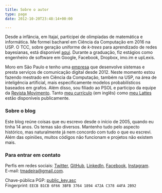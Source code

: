 ```yaml
---
title: Sobre o autor
type: page
date: 2012-10-20T23:48:14+00:00

---
```

Desde a infância, em Itajaí, participei de olimpíadas de matemática e informática. Me formei bacharel em Ciência da Computação em 2016 na USP. O TCC, sobre geração uniforme de _k-trees_ para aprendizado de redes bayesianas, está disponível [aqui](https://linux.ime.usp.br/~tmadeira/mac0499/). Durante a graduação, fiz estágios como engenheiro de software em Google, Facebook, Dropbox, imo.im e upLexis.

Moro em São Paulo e tenho uma [empresa](https://gemte.etc.br/) que desenvolve sistemas e presta serviços de comunicação digital desde 2012. Neste momento estou fazendo mestrado em Ciência da Computação, também na USP, na área de inteligência artificial, mais especificamente modelos probabilísticos baseados em grafos. Além disso, sou filiado ao PSOL e participo da equipe da [Revista Movimento](https://movimentorevista.com.br/). Tanto [meu currículo](/cv/) (em inglês) como [meu Lattes](http://lattes.cnpq.br/3937411702518704) estão disponíveis publicamente.

### Sobre o blog

Este blog reúne coisas que eu escrevo desde o início de 2005, quando eu tinha 14 anos. Os temas são diversos. Mantenho tudo pelo aspecto histórico, mas naturalmente já nem concordo com tudo o que eu escrevi. Além das opiniões, muitos códigos não funcionam e projetos não existem mais.

### Para entrar em contato

Perfis em redes sociais: [Twitter](https://twitter.com/tmadeira/), [GitHub](https://github.com/tmadeira/), [LinkedIn](https://linkedin.com/in/tmadeira/), [Facebook](https://facebook.com/timadeira/), [Instagram](https://instagram.com/tiagomadeira/).  
E-mail: <tmadeira@gmail.com>.

Chave-pública PGP: [public\_key.asc](/public_key.asc)  
Fingerprint: `EECB B1CB 6F66 3BFB 3764 1894 472A C378 44FA 2B92`

